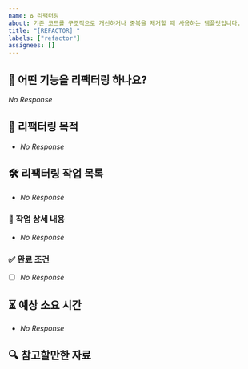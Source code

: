 ```yaml
---
name: ♻️ 리팩터링
about: 기존 코드를 구조적으로 개선하거나 중복을 제거할 때 사용하는 템플릿입니다.
title: "[REFACTOR] "
labels: ["refactor"]
assignees: []
---
```


## 📌 어떤 기능을 리팩터링 하나요?
<!-- 리팩터링할 기능을 3줄 이내로 간결하게 설명해주세요. -->
<!-- ex) 회원 정보 관리 기능 -->
_No Response_


## 🎯 리팩터링 목적
<!-- 리팩터링 목적을 알려주세요. -->
<!-- 예: 코드 중복 제거 및 기능 단위로 모듈화 -->
- _No Response_


## 🛠 리팩터링 작업 목록
<!-- 구체적인 리팩터링 작업을 체크리스트로 정리해주세요. -->
<!-- ex). 회원 조회 기능 리팩터링 -->
- _No Response_


### 📜 작업 상세 내용
<!-- 리팩터링 범위에 포함되는 실제 작업 항목들을 나열해주세요 -->
<!-- ex) 회원 조회, 비밀번호 재발급, 회원 탈퇴 등 -->
- _No Response_


### ✅ 완료 조건
<!-- 어떤 상태가 되면 완료로 간주하나요? -->
<!-- 예: 회원 조회 기능이 모두 모듈화되어 libs/member로 이동됨 -->
- [ ] _No Response_


## ⏳ 예상 소요 시간
<!-- 작업 소요 시간을 대략적으로 입력해주세요. -->
- _No Response_


## 🔍 참고할만한 자료
<!-- 참고할만한 코드, 관련 문서 등을 자유롭게 추가하세요. -->
<!-- ex) [회원관리 구조도](https://...)
- _No Response_
